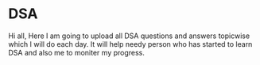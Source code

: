 # DSA
Hi all, Here I am going to upload all DSA questions and answers topicwise which I will do each day.
It will help needy person who has started to learn DSA and also me to moniter my progress. 
